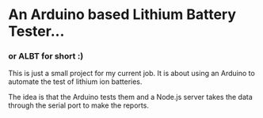 # **An Arduino based Lithium Battery Tester...**
### or ALBT for short :)

This is just a small project for my current job.
It is about using an Arduino to automate the test of lithium ion batteries.

The idea is that the Arduino tests them and a Node.js server takes the data through the serial port to make the reports.